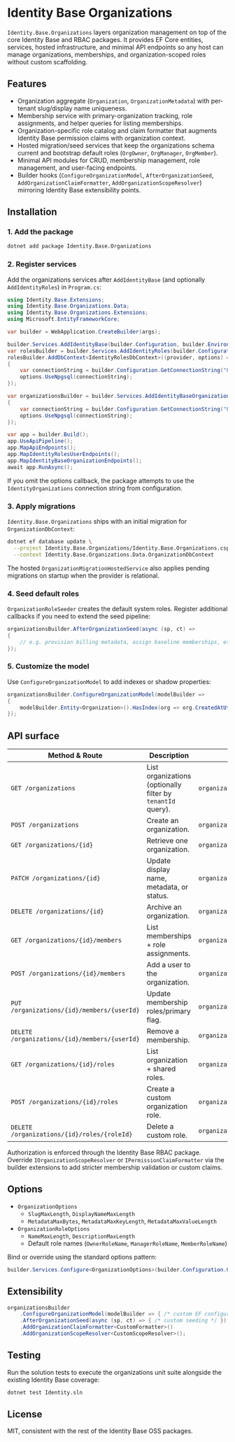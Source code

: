 # Identity Base Organizations

`Identity.Base.Organizations` layers organization management on top of the core Identity Base and RBAC packages. It provides EF Core entities, services, hosted infrastructure, and minimal API endpoints so any host can manage organizations, memberships, and organization-scoped roles without custom scaffolding.

## Features
- Organization aggregate (`Organization`, `OrganizationMetadata`) with per-tenant slug/display name uniqueness.
- Membership service with primary-organization tracking, role assignments, and helper queries for listing memberships.
- Organization-specific role catalog and claim formatter that augments Identity Base permission claims with organization context.
- Hosted migration/seed services that keep the organizations schema current and bootstrap default roles (`OrgOwner`, `OrgManager`, `OrgMember`).
- Minimal API modules for CRUD, membership management, role management, and user-facing endpoints.
- Builder hooks (`ConfigureOrganizationModel`, `AfterOrganizationSeed`, `AddOrganizationClaimFormatter`, `AddOrganizationScopeResolver`) mirroring Identity Base extensibility points.

## Installation

### 1. Add the package
```bash
dotnet add package Identity.Base.Organizations
```

### 2. Register services
Add the organizations services after `AddIdentityBase` (and optionally `AddIdentityRoles`) in `Program.cs`:
```csharp
using Identity.Base.Extensions;
using Identity.Base.Organizations.Data;
using Identity.Base.Organizations.Extensions;
using Microsoft.EntityFrameworkCore;

var builder = WebApplication.CreateBuilder(args);

builder.Services.AddIdentityBase(builder.Configuration, builder.Environment);
var rolesBuilder = builder.Services.AddIdentityRoles(builder.Configuration);
rolesBuilder.AddDbContext<IdentityRolesDbContext>((provider, options) =>
{
    var connectionString = builder.Configuration.GetConnectionString("Primary")!;
    options.UseNpgsql(connectionString);
});

var organizationsBuilder = builder.Services.AddIdentityBaseOrganizations(options =>
{
    var connectionString = builder.Configuration.GetConnectionString("Primary")!;
    options.UseNpgsql(connectionString);
});

var app = builder.Build();
app.UseApiPipeline();
app.MapApiEndpoints();
app.MapIdentityRolesUserEndpoints();
app.MapIdentityBaseOrganizationEndpoints();
await app.RunAsync();
```

If you omit the options callback, the package attempts to use the `IdentityOrganizations` connection string from configuration.

### 3. Apply migrations
`Identity.Base.Organizations` ships with an initial migration for `OrganizationDbContext`:
```bash
dotnet ef database update \
  --project Identity.Base.Organizations/Identity.Base.Organizations.csproj \
  --context Identity.Base.Organizations.Data.OrganizationDbContext
```

The hosted `OrganizationMigrationHostedService` also applies pending migrations on startup when the provider is relational.

### 4. Seed default roles
`OrganizationRoleSeeder` creates the default system roles. Register additional callbacks if you need to extend the seed pipeline:
```csharp
organizationsBuilder.AfterOrganizationSeed(async (sp, ct) =>
{
    // e.g. provision billing metadata, assign baseline memberships, etc.
});
```

### 5. Customize the model
Use `ConfigureOrganizationModel` to add indexes or shadow properties:
```csharp
organizationsBuilder.ConfigureOrganizationModel(modelBuilder =>
{
    modelBuilder.Entity<Organization>().HasIndex(org => org.CreatedAtUtc);
});
```

## API surface

| Method & Route | Description | Permission |
| --- | --- | --- |
| `GET /organizations` | List organizations (optionally filter by `tenantId` query). | `organizations.read` |
| `POST /organizations` | Create an organization. | `organizations.manage` |
| `GET /organizations/{id}` | Retrieve one organization. | `organizations.read` |
| `PATCH /organizations/{id}` | Update display name, metadata, or status. | `organizations.manage` |
| `DELETE /organizations/{id}` | Archive an organization. | `organizations.manage` |
| `GET /organizations/{id}/members` | List memberships + role assignments. | `organization.members.read` |
| `POST /organizations/{id}/members` | Add a user to the organization. | `organization.members.manage` |
| `PUT /organizations/{id}/members/{userId}` | Update membership roles/primary flag. | `organization.members.manage` |
| `DELETE /organizations/{id}/members/{userId}` | Remove a membership. | `organization.members.manage` |
| `GET /organizations/{id}/roles` | List organization + shared roles. | `organization.roles.read` |
| `POST /organizations/{id}/roles` | Create a custom organization role. | `organization.roles.manage` |
| `DELETE /organizations/{id}/roles/{roleId}` | Delete a custom role. | `organization.roles.manage` |

Authorization is enforced through the Identity Base RBAC package. Override `IOrganizationScopeResolver` or `IPermissionClaimFormatter` via the builder extensions to add stricter membership validation or custom claims.

## Options
- `OrganizationOptions`
  - `SlugMaxLength`, `DisplayNameMaxLength`
  - `MetadataMaxBytes`, `MetadataMaxKeyLength`, `MetadataMaxValueLength`
- `OrganizationRoleOptions`
  - `NameMaxLength`, `DescriptionMaxLength`
  - Default role names (`OwnerRoleName`, `ManagerRoleName`, `MemberRoleName`)

Bind or override using the standard options pattern:
```csharp
builder.Services.Configure<OrganizationOptions>(builder.Configuration.GetSection("Organizations"));
```

## Extensibility
```csharp
organizationsBuilder
    .ConfigureOrganizationModel(modelBuilder => { /* custom EF configuration */ })
    .AfterOrganizationSeed(async (sp, ct) => { /* custom seeding */ })
    .AddOrganizationClaimFormatter<CustomFormatter>()
    .AddOrganizationScopeResolver<CustomScopeResolver>();
```

## Testing
Run the solution tests to execute the organizations unit suite alongside the existing Identity Base coverage:
```bash
dotnet test Identity.sln
```

## License
MIT, consistent with the rest of the Identity Base OSS packages.
